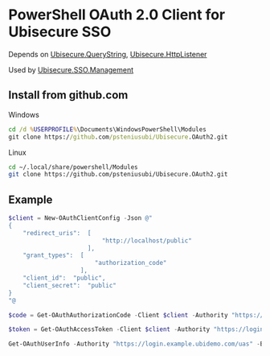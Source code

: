 # PowerShell OAuth 2.0 Client for Ubisecure SSO

Depends on [Ubisecure.QueryString](../../../Ubisecure.QueryString), [Ubisecure.HttpListener](../../../Ubisecure.HttpListener)

Used by [Ubisecure.SSO.Management](../../../Ubisecure.SSO.Management)

## Install from github.com

Windows

```cmd
cd /d %USERPROFILE%\Documents\WindowsPowerShell\Modules
git clone https://github.com/psteniusubi/Ubisecure.OAuth2.git
```

Linux

```bash
cd ~/.local/share/powershell/Modules
git clone https://github.com/psteniusubi/Ubisecure.OAuth2.git
```

## Example

```powershell
$client = New-OAuthClientConfig -Json @"
{
    "redirect_uris":  [
                          "http://localhost/public"
                      ],
    "grant_types":  [
                        "authorization_code"
                    ],
    "client_id":  "public",
    "client_secret":  "public"
}
"@

$code = Get-OAuthAuthorizationCode -Client $client -Authority "https://login.example.ubidemo.com/uas" -Browser "default"

$token = Get-OAuthAccessToken -Client $client -Authority "https://login.example.ubidemo.com/uas" -Code $code

Get-OAuthUserInfo -Authority "https://login.example.ubidemo.com/uas" -Bearer $token
```
